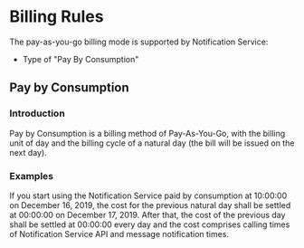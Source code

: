 # Billing Rules

The pay-as-you-go billing mode is supported by Notification Service:

- Type of "Pay By Consumption"

## Pay by Consumption

### Introduction

Pay by Consumption is a billing method of Pay-As-You-Go, with the billing unit of day and the billing cycle of a natural day (the bill will be issued on the next day).

### Examples

If you start using the Notification Service paid by consumption at 10:00:00 on December 16, 2019, the cost for the previous natural day shall be settled at 00:00:00 on December 17, 2019. After that, the cost of the previous day shall be settled at 00:00:00 every day and the cost comprises calling times of Notification Service API and message notification times.

